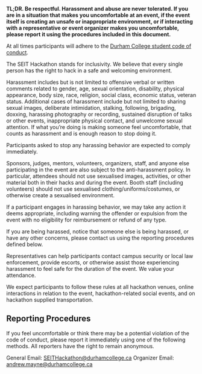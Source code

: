 **TL;DR. Be respectful. Harassment and abuse are never tolerated. If you are in a situation that makes you uncomfortable at an event, if the event itself is creating an unsafe or inappropriate environment, or if interacting with a representative or event organizer makes you uncomfortable, please report it using the procedures included in this document.**

At all times participants will adhere to the [Durham College student code of conduct](https://durhamcollege.ca/wp-content/uploads/student-conduct-policy.pdf).

The SEIT Hackathon stands for inclusivity. We believe that every single person has the right to hack in a safe and welcoming environment. 

Harassment includes but is not limited to offensive verbal or written comments related to gender, age, sexual orientation, disability, physical appearance, body size, race, religion, social class, economic status, veteran status. Additional cases of harassment include but not limited to sharing sexual images, deliberate intimidation, stalking, following, brigading, doxxing, harassing photography or recording, sustained disruption of talks or other events, inappropriate physical contact, and unwelcome sexual attention. If what you’re doing is making someone feel uncomfortable, that counts as harassment and is enough reason to stop doing it.

Participants asked to stop any harassing behavior are expected to comply immediately.

Sponsors, judges, mentors, volunteers, organizers, staff, and anyone else participating in the event are also subject to the anti-harassment policy. In particular, attendees should not use sexualised images, activities, or other material both in their hacks and during the event. Booth staff (including volunteers) should not use sexualised clothing/uniforms/costumes, or otherwise create a sexualised environment.

If a participant engages in harassing behavior, we may take any action it deems appropriate, including warning the offender or expulsion from the event with no eligibility for reimbursement or refund of any type.

If you are being harassed, notice that someone else is being harassed, or have any other concerns, please contact us using the reporting procedures defined below.

Representatives can help participants contact campus security or local law enforcement, provide escorts, or otherwise assist those experiencing harassment to feel safe for the duration of the event. We value your attendance.

We expect participants to follow these rules at all hackathon venues, online interactions in relation to the event, hackathon-related social events, and on hackathon supplied transportation.

## Reporting Procedures

If you feel uncomfortable or think there may be a potential violation of the code of conduct, please report it immediately using one of the following methods. All reporters have the right to remain anonymous.

General Email: SEITHackathon@durhamcollege.ca
Organizer Email: andrew.mayne@durhamcollege.ca
